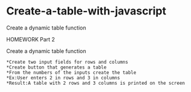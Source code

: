 # Create-a-table-with-javascript
Create a dynamic table function

HOMEWORK Part 2

Create a dynamic table function

    *Create two input fields for rows and columns
    *Create button that generates a table
    *From the numbers of the inputs create the table
    *Ex:User enters 2 in rows and 3 in columns
    *Result:A table with 2 rows and 3 columns is printed on the screen
